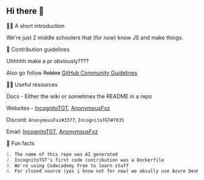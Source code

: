 ## Hi there 👋



🙋‍♀️ A short introduction


We're just 2 middle schoolers that (for now) know JS and make things. 



🌈 Contribution guidelines

Uhhhhh make a pr obviously????

Also go follow ~~Roblox~~ [GitHub Community Guidelines](https://docs.github.com/en/site-policy/github-terms/github-community-guidelines)


👩‍💻 Useful resources

Docs -  Either the wiki or sometimes the README in a repo

Websites - [IncognitoTGT](https://sudormrf.ml), [AnonymousFxz](https://anonymousfxz.cf)

Discord: `AnonymousFxz#3377`, `IncognitoTGT#7035`

Email: [IncognitoTGT](mailto:maiyaan@sudormrf.ml), [AnonymousFxz](mailto:fali@sudormrf.ml)



🍿 Fun facts

```md
1. The name of this repo was AI generated
2. IncognitoTGT's first code contribution was a Dockerfile
3. We're using Codecademy Free to learn stuff
4. For closed source (yes i know not for now) we aksully use Azure DevOps lol
```
